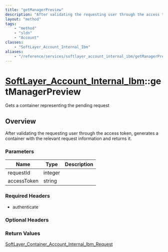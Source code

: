 ```yaml
---
title: "getManagerPreview"
description: "After validating the requesting user through the access token, generates a container with the relevant request informati... "
layout: "method"
tags:
    - "method"
    - "sldn"
    - "Account"
classes:
    - "SoftLayer_Account_Internal_Ibm"
aliases:
    - "/reference/services/softlayer_account_internal_ibm/getManagerPreview"
---
```

# [SoftLayer_Account_Internal_Ibm](/reference/services/SoftLayer_Account_Internal_Ibm)::getManagerPreview

Gets a container representing the pending request


## Overview 
After validating the requesting user through the access token, generates a container with the relevant request information and returns it. 

### Parameters 
|Name | Type | Description |
| --- | --- | --- |
|requestId| integer| |
|accessToken| string| |


### Required Headers
* authenticate

### Optional Headers

### Return Values
<a href='/reference/datatypes/SoftLayer_Container_Account_Internal_Ibm_Request'>SoftLayer_Container_Account_Internal_Ibm_Request </a>

